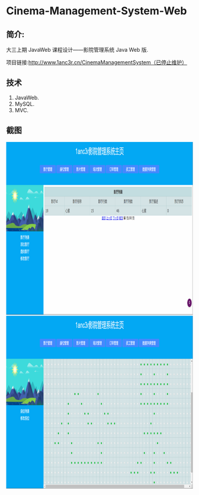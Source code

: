 # Cinema-Management-System-Web

## 简介:
大三上期 JavaWeb 课程设计——影院管理系统 Java Web 版.

项目链接:http://www.1anc3r.cn/CinemaManagementSystem（已停止维护）

## 技术
1. JavaWeb.
2. MySQL.
3. MVC.

## 截图

<img src="https://github.com/1anc3r/Cinema-Management-System-Web/blob/master/Screenshots/影厅.png?raw=true" width = "959" height = "465" alt="1" />
<img src="https://github.com/1anc3r/Cinema-Management-System-Web/blob/master/Screenshots/座位.png?raw=true" width = "959" height = "465" alt="2" />
